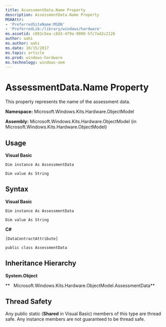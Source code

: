 ```yaml
---
title: AssessmentData.Name Property
description: AssessmentData.Name Property
MSHAttr:
- 'PreferredSiteName:MSDN'
- 'PreferredLib:/library/windows/hardware'
ms.assetid: c881c5ea-c8d3-479a-9000-5fc7ad2c2128
author: aahi
ms.author: aahi
ms.date: 10/15/2017
ms.topic: article
ms.prod: windows-hardware
ms.technology: windows-oem
---
```


# AssessmentData.Name Property


This property represents the name of the assessment data.

**Namespace:** Microsoft.Windows.Kits.Hardware.ObjectModel

**Assembly:** Microsoft.Windows.Kits.Hardware.ObjectModel (in Microsoft.Windows.Kits.Hardware.ObjectModel)

## <span id="Usage"></span><span id="usage"></span><span id="USAGE"></span>Usage


**Visual Basic**

`Dim instance As AssessmentData`

`Dim value As String`

## <span id="Syntax"></span><span id="syntax"></span><span id="SYNTAX"></span>Syntax


**Visual Basic**

`Dim instance As AssessmentData`

`Dim value As String`

**C#**

`[DataContractAttribute]`

`public class AssessmentData`

## <span id="Inheritance_Hierarchy"></span><span id="inheritance_hierarchy"></span><span id="INHERITANCE_HIERARCHY"></span>Inheritance Hierarchy


**System.Object**

**   Microsoft.Windows.Kits.Hardware.ObjectModel.AssessmentData**

## <span id="Thread_Safety"></span><span id="thread_safety"></span><span id="THREAD_SAFETY"></span>Thread Safety


Any public static (**Shared** in Visual Basic) members of this type are thread safe. Any instance members are not guaranteed to be thread safe.

 

 







